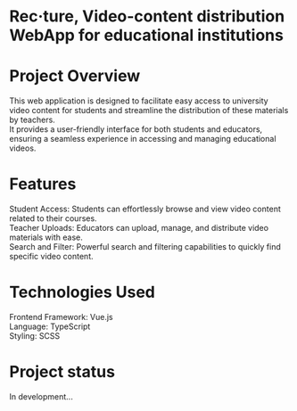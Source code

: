 # Rec·ture, Video-content distribution WebApp for educational institutions

# Project Overview
This web application is designed to facilitate easy access to university video content for students and streamline the distribution of these materials by teachers.<br>
It provides a user-friendly interface for both students and educators, ensuring a seamless experience in accessing and managing educational videos.

# Features
Student Access: Students can effortlessly browse and view video content related to their courses.<br>
Teacher Uploads: Educators can upload, manage, and distribute video materials with ease.<br>
Search and Filter: Powerful search and filtering capabilities to quickly find specific video content.<br>

# Technologies Used
Frontend Framework: Vue.js<br>
Language: TypeScript<br>
Styling: SCSS<br>

# Project status
In development...
